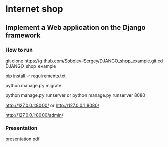 # Internet shop


## Implement a Web application on the Django framework


### How to run

git clone https://github.com/Sobolev-Sergey/DJANGO_shop_example.git
cd DJANGO_shop_example

pip install -r requirements.txt

python manage.py migrate

python manage.py runserver
or
python manage.py runserver 8080

http://127.0.0.1:8000/
or
http://127.0.0.1:8080/

http://127.0.0.1:8000/admin/


### Presentation

presentation.pdf


